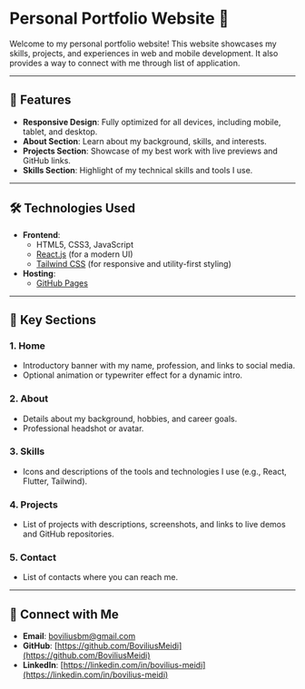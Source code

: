 # Personal Portfolio Website 🌟

Welcome to my personal portfolio website! This website showcases my skills, projects, and experiences in web and mobile development. It also provides a way to connect with me through list of application.

---

## 📌 Features
- **Responsive Design**: Fully optimized for all devices, including mobile, tablet, and desktop.
- **About Section**: Learn about my background, skills, and interests.
- **Projects Section**: Showcase of my best work with live previews and GitHub links.
- **Skills Section**: Highlight of my technical skills and tools I use.

---

## 🛠️ Technologies Used
- **Frontend**: 
  - HTML5, CSS3, JavaScript
  - [React.js](https://reactjs.org/) (for a modern UI)
  - [Tailwind CSS](https://tailwindcss.com/) (for responsive and utility-first styling)
- **Hosting**:
  - [GitHub Pages](https://pages.github.com/)

---

## 🌟 Key Sections
### 1. **Home**
   - Introductory banner with my name, profession, and links to social media.
   - Optional animation or typewriter effect for a dynamic intro.

### 2. **About**
   - Details about my background, hobbies, and career goals.
   - Professional headshot or avatar.

### 3. **Skills**
   - Icons and descriptions of the tools and technologies I use (e.g., React, Flutter, Tailwind).

### 4. **Projects**
   - List of projects with descriptions, screenshots, and links to live demos and GitHub repositories.

### 5. **Contact**
   - List of contacts where you can reach me.

---

## 🤝 Connect with Me
- **Email**: [boviliusbm@gmail.com](mailto:boviliusbm@gmail.com)
- **GitHub**: [https://github.com/BoviliusMeidi](https://github.com/BoviliusMeidi)
- **LinkedIn**: [https://linkedin.com/in/bovilius-meidi](https://linkedin.com/in/bovilius-meidi)

